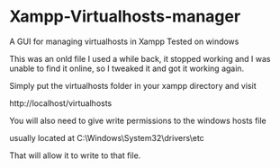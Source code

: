 # Xampp-Virtualhosts-manager
A GUI for managing virtualhosts in Xampp  Tested on windows

This was an onld file I used a while back, it stopped working and I was unable to find it online, so I tweaked it and got it working again.

Simply put the virtualhosts folder in your xampp directory and visit

http://localhost/virtualhosts

You will also need to give write permissions to the windows hosts file

usually located at C:\Windows\System32\drivers\etc

That will allow it to write to that file.




